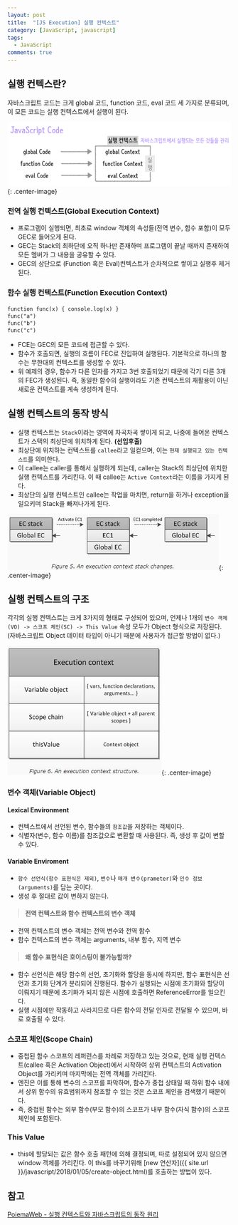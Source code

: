```yaml
---
layout: post
title:  "[JS Execution] 실행 컨텍스트"
category: [JavaScript, javascript]
tags:
  - JavaScript
comments: true
---
```


## 실행 컨텍스란?
자바스크립트 코드는 크게 global 코드, function 코드, eval 코드 세 가지로 분류되며, 이 모든 코드는 실행 컨텍스트에서 실행이 된다.

![](/assets/execution_context.png){: .center-image}

### 전역 실행 컨텍스트(Global Execution Context)
- 프로그램이 실행되면, 최초로 window 객체의 속성들(전역 변수, 함수 포함)이 모두 GEC로 들어오게 된다.
- GEC는 Stack의 최하단에 오직 하나만 존재하며 프로그램이 끝날 때까지 존재하여 모든 멤버가 그 내용을 공유할 수 있다.
- GEC의 상단으로 (Function 혹은 Eval)컨텍스트가 순차적으로 쌓이고 실행후 제거된다.

### 함수 실행 컨텍스트(Function Execution Context)

```
function func(x) { console.log(x) }
func("a")
func("b")
func("c")
```

- FCE는 GEC의 모든 코드에 접근할 수 있다.
- 함수가 호출되면, 실행의 흐름이 FEC로 진입하여 실행된다. 기본적으로 하나의 함수는 무한대의 컨텍스트를 생성할 수 있다.
- 위 예제의 경우, 함수가 다른 인자를 가지고 3번 호출되었기 때문에 각기 다른 3개의 FEC가 생성된다. 즉, 동일한 함수의 실행이라도 기존 컨텍스트의 재활용이 아닌 새로운 컨텍스트를 계속 생성하게 된다.

## 실행 컨텍스트의 동작 방식
- 실행 컨텍스트는 `Stack`이라는 영역에 차곡차곡 쌓이게 되고, 나중에 들어온 컨텍스트가 스택의 최상단에 위치하게 된다. **(선입후출)** 
- 최상단에 위치하는 컨텍스트를 `callee`라고 일컫으며, 이는 `현재 실행되고 있는 컨텍스트`를 의미한다.
- 이 callee는 caller를 통해서 실행하게 되는데, caller는 Stack의 최상단에 위치한 실행 컨텍스트를 가리킨다. 이 때 callee는 `Active Context`라는 이름을 가지게 된다.
- 최상단의 실행 컨텍스트인 callee는 작업을 마치면, return을 하거나 exception을 일으키며 Stack을 빠져나가게 된다.

![](/assets/global_context.jpg){: .center-image}

## 실행 컨텍스트의 구조
각각의 실행 컨텍스트는 크게 3가지의 형태로 구성되어 있으며, 언제나 1개의 `변수 객체(VO) -> 스코프 체인(SC) -> This Value` 속성 모두가 Object 형식으로 저장된다. (자바스크립트 Object 데이터 타입이 아니기 때문에 사용자가 접근할 방법이 없다.)

![](/assets/ec_structure.jpg){: .center-image}

### 변수 객체(Variable Object)
#### Lexical Environment
- 컨텍스트에서 선언된 변수, 함수들의 `참조값`을 저장하는 객체이다.
- 식별자(변수, 함수 이름)를 참조값으로 변환할 때 사용된다. 즉, 생성 후 값이 변할 수 있다.

#### Variable Enviroment
- `함수 선언식(함수 표현식은 제외)`, `변수`나 `매개 변수(prameter)`와 `인수 정보(arguments)`를 담는 곳이다.
- 생성 후 절대로 값이 변하지 않는다.

> #### 전역 컨텍스트와 함수 컨텍스트의 변수 객체
- 전역 컨텍스트의 변수 객체는 전역 변수와 전역 함수
- 함수 컨텍스트의 변수 객체는 arguments, 내부 함수, 지역 변수

> #### 왜 함수 표현식은 호이스팅이 불가능할까?
- 함수 선언식은 해당 함수의 선언, 초기화와 할당을 동시에 하지만, 함수 표현식은 선언과 초기화 단계가 분리되어 진행된다. 함수가 실행되는 시점에 초기화와 할당이 이뤄지기 때문에 초기화가 되지 않은 시점에 호출하면 ReferenceError를 일으킨다.
- 실행 시점에만 작동하고 사라지므로 다른 함수의 전달 인자로 전달될 수 있으며, 바로 호출될 수 있다. 

### 스코프 체인(Scope Chain)
- 중첩된 함수 스코프의 레퍼런스를 차례로 저장하고 있는 것으로, 현재 실행 컨텍스트(callee 혹은 Activation Object)에서 시작하여 상위 컨텍스트의 Activation Object를 가리키며 마지막에는 전역 객체를 가리킨다.
- 엔진은 이를 통해 변수의 스코프를 파악하며, 함수가 중첩 상태일 때 하위 함수 내에서 상위 함수의 유효범위까지 참조할 수 있는 것은 스코프 체인을 검색했기 때문이다.
- 즉, 중첩된 함수는 외부 함수(부모 함수)의 스코프가 내부 함수(자식 함수)의 스코프 체인에 포함된다.

### This Value
- this에 할당되는 값은 함수 호출 패턴에 의해 결정되며, 따로 설정되어 있지 않으면 window 객체를 가리킨다. 이 this를 바꾸기위해 [new 연산자]({{ site.url }}/javascript/2018/01/05/create-object.html)를 호출하는 방법이 있다.

## 참고
[PoiemaWeb - 실행 컨텍스트와 자바스크립트의 동작 원리](http://poiemaweb.com/js-execution-context)

  